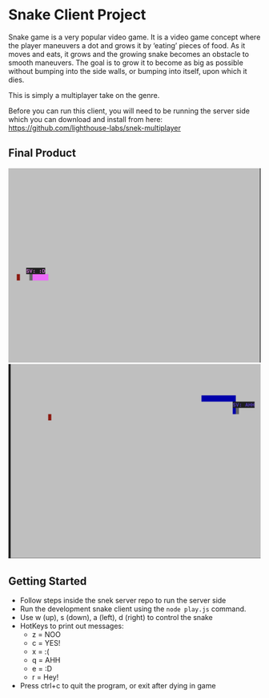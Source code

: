 # Snake Client Project

Snake game is a very popular video game. It is a video game concept where the player maneuvers a dot and grows it by ‘eating’ pieces of food. As it moves and eats, it grows and the growing snake becomes an obstacle to smooth maneuvers. The goal is to grow it to become as big as possible without bumping into the side walls, or bumping into itself, upon which it dies.

This is simply a multiplayer take on the genre.

Before you can run this client, you will need to be running the server side which you can download and install from here: https://github.com/lighthouse-labs/snek-multiplayer 

## Final Product

!["triumph nears! Pink snake closes in on an apple"](happyFaceSnek.png)
!["crash!"](snakeAHH.png)


## Getting Started

- Follow steps inside the snek server repo to run the server side
- Run the development snake client using the `node play.js` command.
- Use w (up), s (down), a (left), d (right) to control the snake
- HotKeys to print out messages:
  * z = NOO
  * c = YES!
  * x = :(
  * q = AHH
  * e = :D
  * r = Hey!
- Press ctrl+c to quit the program, or exit after dying in game
